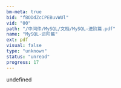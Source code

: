```yaml
---
bm-meta: true
bid: "fBODdZcCPEBuvWUl"
vid: "00"
path: "/中间件/MySQL/文档/MySQL-进阶篇.pdf"
name: "MySQL-进阶篇"
ext: pdf
visual: false
type: "unknown"
status: "unread"
progress: 17
---
```

undefined